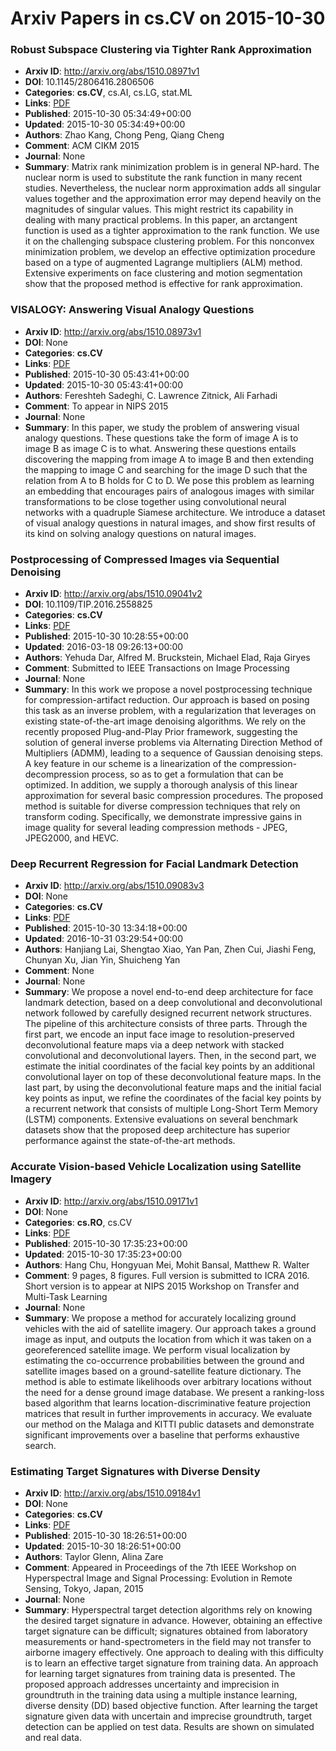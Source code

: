 # Arxiv Papers in cs.CV on 2015-10-30
### Robust Subspace Clustering via Tighter Rank Approximation
- **Arxiv ID**: http://arxiv.org/abs/1510.08971v1
- **DOI**: 10.1145/2806416.2806506
- **Categories**: **cs.CV**, cs.AI, cs.LG, stat.ML
- **Links**: [PDF](http://arxiv.org/pdf/1510.08971v1)
- **Published**: 2015-10-30 05:34:49+00:00
- **Updated**: 2015-10-30 05:34:49+00:00
- **Authors**: Zhao Kang, Chong Peng, Qiang Cheng
- **Comment**: ACM CIKM 2015
- **Journal**: None
- **Summary**: Matrix rank minimization problem is in general NP-hard. The nuclear norm is used to substitute the rank function in many recent studies. Nevertheless, the nuclear norm approximation adds all singular values together and the approximation error may depend heavily on the magnitudes of singular values. This might restrict its capability in dealing with many practical problems. In this paper, an arctangent function is used as a tighter approximation to the rank function. We use it on the challenging subspace clustering problem. For this nonconvex minimization problem, we develop an effective optimization procedure based on a type of augmented Lagrange multipliers (ALM) method. Extensive experiments on face clustering and motion segmentation show that the proposed method is effective for rank approximation.



### VISALOGY: Answering Visual Analogy Questions
- **Arxiv ID**: http://arxiv.org/abs/1510.08973v1
- **DOI**: None
- **Categories**: **cs.CV**
- **Links**: [PDF](http://arxiv.org/pdf/1510.08973v1)
- **Published**: 2015-10-30 05:43:41+00:00
- **Updated**: 2015-10-30 05:43:41+00:00
- **Authors**: Fereshteh Sadeghi, C. Lawrence Zitnick, Ali Farhadi
- **Comment**: To appear in NIPS 2015
- **Journal**: None
- **Summary**: In this paper, we study the problem of answering visual analogy questions. These questions take the form of image A is to image B as image C is to what. Answering these questions entails discovering the mapping from image A to image B and then extending the mapping to image C and searching for the image D such that the relation from A to B holds for C to D. We pose this problem as learning an embedding that encourages pairs of analogous images with similar transformations to be close together using convolutional neural networks with a quadruple Siamese architecture. We introduce a dataset of visual analogy questions in natural images, and show first results of its kind on solving analogy questions on natural images.



### Postprocessing of Compressed Images via Sequential Denoising
- **Arxiv ID**: http://arxiv.org/abs/1510.09041v2
- **DOI**: 10.1109/TIP.2016.2558825
- **Categories**: **cs.CV**
- **Links**: [PDF](http://arxiv.org/pdf/1510.09041v2)
- **Published**: 2015-10-30 10:28:55+00:00
- **Updated**: 2016-03-18 09:26:13+00:00
- **Authors**: Yehuda Dar, Alfred M. Bruckstein, Michael Elad, Raja Giryes
- **Comment**: Submitted to IEEE Transactions on Image Processing
- **Journal**: None
- **Summary**: In this work we propose a novel postprocessing technique for compression-artifact reduction. Our approach is based on posing this task as an inverse problem, with a regularization that leverages on existing state-of-the-art image denoising algorithms. We rely on the recently proposed Plug-and-Play Prior framework, suggesting the solution of general inverse problems via Alternating Direction Method of Multipliers (ADMM), leading to a sequence of Gaussian denoising steps. A key feature in our scheme is a linearization of the compression-decompression process, so as to get a formulation that can be optimized. In addition, we supply a thorough analysis of this linear approximation for several basic compression procedures. The proposed method is suitable for diverse compression techniques that rely on transform coding. Specifically, we demonstrate impressive gains in image quality for several leading compression methods - JPEG, JPEG2000, and HEVC.



### Deep Recurrent Regression for Facial Landmark Detection
- **Arxiv ID**: http://arxiv.org/abs/1510.09083v3
- **DOI**: None
- **Categories**: **cs.CV**
- **Links**: [PDF](http://arxiv.org/pdf/1510.09083v3)
- **Published**: 2015-10-30 13:34:18+00:00
- **Updated**: 2016-10-31 03:29:54+00:00
- **Authors**: Hanjiang Lai, Shengtao Xiao, Yan Pan, Zhen Cui, Jiashi Feng, Chunyan Xu, Jian Yin, Shuicheng Yan
- **Comment**: None
- **Journal**: None
- **Summary**: We propose a novel end-to-end deep architecture for face landmark detection, based on a deep convolutional and deconvolutional network followed by carefully designed recurrent network structures. The pipeline of this architecture consists of three parts. Through the first part, we encode an input face image to resolution-preserved deconvolutional feature maps via a deep network with stacked convolutional and deconvolutional layers. Then, in the second part, we estimate the initial coordinates of the facial key points by an additional convolutional layer on top of these deconvolutional feature maps. In the last part, by using the deconvolutional feature maps and the initial facial key points as input, we refine the coordinates of the facial key points by a recurrent network that consists of multiple Long-Short Term Memory (LSTM) components. Extensive evaluations on several benchmark datasets show that the proposed deep architecture has superior performance against the state-of-the-art methods.



### Accurate Vision-based Vehicle Localization using Satellite Imagery
- **Arxiv ID**: http://arxiv.org/abs/1510.09171v1
- **DOI**: None
- **Categories**: **cs.RO**, cs.CV
- **Links**: [PDF](http://arxiv.org/pdf/1510.09171v1)
- **Published**: 2015-10-30 17:35:23+00:00
- **Updated**: 2015-10-30 17:35:23+00:00
- **Authors**: Hang Chu, Hongyuan Mei, Mohit Bansal, Matthew R. Walter
- **Comment**: 9 pages, 8 figures. Full version is submitted to ICRA 2016. Short
  version is to appear at NIPS 2015 Workshop on Transfer and Multi-Task
  Learning
- **Journal**: None
- **Summary**: We propose a method for accurately localizing ground vehicles with the aid of satellite imagery. Our approach takes a ground image as input, and outputs the location from which it was taken on a georeferenced satellite image. We perform visual localization by estimating the co-occurrence probabilities between the ground and satellite images based on a ground-satellite feature dictionary. The method is able to estimate likelihoods over arbitrary locations without the need for a dense ground image database. We present a ranking-loss based algorithm that learns location-discriminative feature projection matrices that result in further improvements in accuracy. We evaluate our method on the Malaga and KITTI public datasets and demonstrate significant improvements over a baseline that performs exhaustive search.



### Estimating Target Signatures with Diverse Density
- **Arxiv ID**: http://arxiv.org/abs/1510.09184v1
- **DOI**: None
- **Categories**: **cs.CV**
- **Links**: [PDF](http://arxiv.org/pdf/1510.09184v1)
- **Published**: 2015-10-30 18:26:51+00:00
- **Updated**: 2015-10-30 18:26:51+00:00
- **Authors**: Taylor Glenn, Alina Zare
- **Comment**: Appeared in Proceedings of the 7th IEEE Workshop on Hyperspectral
  Image and Signal Processing: Evolution in Remote Sensing, Tokyo, Japan, 2015
- **Journal**: None
- **Summary**: Hyperspectral target detection algorithms rely on knowing the desired target signature in advance. However, obtaining an effective target signature can be difficult; signatures obtained from laboratory measurements or hand-spectrometers in the field may not transfer to airborne imagery effectively. One approach to dealing with this difficulty is to learn an effective target signature from training data. An approach for learning target signatures from training data is presented. The proposed approach addresses uncertainty and imprecision in groundtruth in the training data using a multiple instance learning, diverse density (DD) based objective function. After learning the target signature given data with uncertain and imprecise groundtruth, target detection can be applied on test data. Results are shown on simulated and real data.



